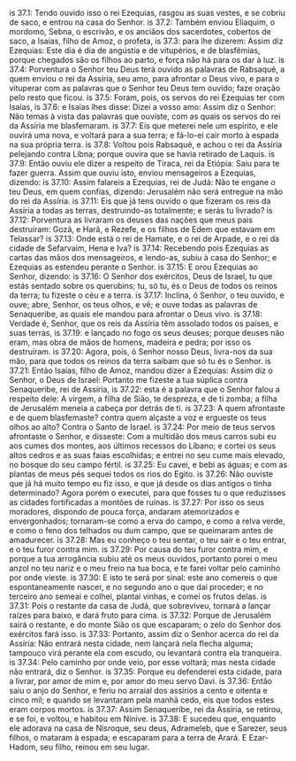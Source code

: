is 37.1: Tendo ouvido isso o rei Ezequias, rasgou as suas vestes, e se cobriu de saco, e entrou na casa do Senhor.
is 37.2: Também enviou Eliaquim, o mordomo, Sebna, o escrivão, e os anciãos dos sacerdotes, cobertos de saco, a Isaías, filho de Amoz, o profeta,
is 37.3: para lhe dizerem: Assim diz Ezequias: Este dia é dia de angústia e de vitupérios, e de blasfêmias, porque chegados são os filhos ao parto, e força não há para os dar à luz.
is 37.4: Porventura o Senhor teu Deus terá ouvido as palavras de Rabsaqué, a quem enviou o rei da Assíria, seu amo, para afrontar o Deus vivo, e para o vituperar com as palavras que o Senhor teu Deus tem ouvido; faze oração pelo resto que ficou.
is 37.5: Foram, pois, os servos do rei Ezequias ter com Isaías,
is 37.6: e Isaías lhes disse: Dizei a vosso amo: Assim diz o Senhor: Não temas à vista das palavras que ouviste, com as quais os servos do rei da Assíria me blasfemaram.
is 37.7: Eis que meterei nele um espírito, e ele ouvirá uma nova, e voltará para a sua terra; e fá-lo-ei cair morto à espada na sua própria terra.
is 37.8: Voltou pois Rabsaqué, e achou o rei da Assíria pelejando contra Libna; porque ouvira que se havia retirado de Laquis.
is 37.9: Então ouviu ele dizer a respeito de Tiraca, rei da Etiópia: Saiu para te fazer guerra. Assim que ouviu isto, enviou mensageiros a Ezequias, dizendo:
is 37.10: Assim falareis a Ezequias, rei de Judá: Não te engane o teu Deus, em quem confias, dizendo: Jerusalém não será entregue na mão do rei da Assíria.
is 37.11: Eis que já tens ouvido o que fizeram os reis da Assíria a todas as terras, destruindo-as totalmente; e serás tu livrado?
is 37.12: Porventura as livraram os deuses das nações que meus pais destruíram: Gozã, e Harã, e Rezefe, e os filhos de Edem que estavam em Telassar?
is 37.13: Onde está o rei de Hamate, e o rei de Arpade, e o rei da cidade de Sefarvaim, Hena e Iva?
is 37.14: Recebendo pois Ezequias as cartas das mãos dos mensageiros, e lendo-as, subiu à casa do Senhor; e Ezequias as estendeu perante o Senhor.
is 37.15: E orou Ezequias ao Senhor, dizendo:
is 37.16: O Senhor dos exércitos, Deus de Israel, tu que estás sentado sobre os querubins; tu, só tu, és o Deus de todos os reinos da terra; tu fizeste o céu e a terra.
is 37.17: Inclina, ó Senhor, o teu ouvido, e ouve; abre, Senhor, os teus olhos, e vê; e ouve todas as palavras de Senaqueribe, as quais ele mandou para afrontar o Deus vivo.
is 37.18: Verdade é, Senhor, que os reis da Assíria têm assolado todos os países, e suas terras,
is 37.19: e lançado no fogo os seus deuses; porque deuses não eram, mas obra de mãos de homens, madeira e pedra; por isso os destruíram.
is 37.20: Agora, pois, ó Senhor nosso Deus, livra-nos da sua mão, para que todos os reinos da terra saibam que só tu és o Senhor.
is 37.21: Então Isaías, filho de Amoz, mandou dizer a Ezequias: Assim diz o Senhor, o Deus de Israel: Portanto me fizeste a tua súplica contra Senaqueribe, rei de Assíria,
is 37.22: esta é a palavra que o Senhor falou a respeito dele: A virgem, a filha de Sião, te despreza, e de ti zomba; a filha de Jerusalém meneia a cabeça por detrás de ti.
is 37.23: A quem afrontaste e de quem blasfemaste? contra quem alçaste a voz e ergueste os teus olhos ao alto? Contra o Santo de Israel.
is 37.24: Por meio de teus servos afrontaste o Senhor, e disseste: Com a multidão dos meus carros subi eu aos cumes dos montes, aos últimos recessos do Líbano; e cortei os seus altos cedros e as suas faias escolhidas; e entrei no seu cume mais elevado, no bosque do seu campo fértil.
is 37.25: Eu cavei, e bebi as águas; e com as plantas de meus pés sequei todos os rios do Egito.
is 37.26: Não ouviste que já há muito tempo eu fiz isso, e que já desde os dias antigos o tinha determinado? Agora porém o executei, para que fosses tu o que reduzisses as cidades fortificadas a montões de ruínas.
is 37.27: Por isso os seus moradores, dispondo de pouca força, andaram atemorizados e envergonhados; tornaram-se como a erva do campo, e como a relva verde, e como o feno dos telhados ou dum campo, que se queimaram antes de amadurecer.
is 37.28: Mas eu conheço o teu sentar, o teu sair e o teu entrar, e o teu furor contra mim.
is 37.29: Por causa do teu furor contra mim, e porque a tua arrogância subiu até os meus ouvidos, portanto porei o meu anzol no teu nariz e o meu freio na tua boca, e te farei voltar pelo caminho por onde vieste.
is 37.30: E isto te será por sinal: este ano comereis o que espontaneamente nascer, e no segundo ano o que daí proceder; e no terceiro ano semeai e colhei, plantai vinhas, e comei os frutos delas.
is 37.31: Pois o restante da casa de Judá, que sobreviveu, tornará a lançar raízes para baixo, e dará fruto para cima.
is 37.32: Porque de Jerusalém sairá o restante, e do monte Sião os que escaparam; o zelo do Senhor dos exércitos fará isso.
is 37.33: Portanto, assim diz o Senhor acerca do rei da Assíria: Não entrará nesta cidade, nem lançará nela flecha alguma; tampouco virá perante ela com escudo, ou levantará contra ela tranqueira.
is 37.34: Pelo caminho por onde veio, por esse voltará; mas nesta cidade não entrará, diz o Senhor.
is 37.35: Porque eu defenderei esta cidade, para a livrar, por amor de mim e, por amor do meu servo Davi.
is 37.36: Então saiu o anjo do Senhor, e feriu no arraial dos assírios a cento e oitenta e cinco mil; e quando se levantaram pela manhã cedo, eis que todos estes eram corpos mortos.
is 37.37: Assim Senaqueribe, rei da Assíria, se retirou, e se foi, e voltou, e habitou em Nínive.
is 37.38: E sucedeu que, enquanto ele adorava na casa de Nisroque, seu deus, Adrameleb, que e Sarezer, seus filhos, o mataram à espada; e escaparam para a terra de Arará. E Ezar-Hadom, seu filho, reinou em seu lugar.
